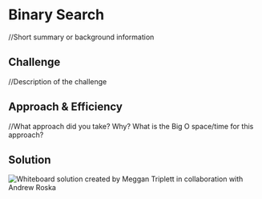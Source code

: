 # Binary Search
//Short summary or background information

## Challenge
//Description of the challenge

## Approach & Efficiency
//What approach did you take? Why? What is the Big O space/time for this approach?

## Solution
![Whiteboard solution created by Meggan Triplett in collaboration with Andrew Roska](\assets\BinaryStreamSolution.jpg)